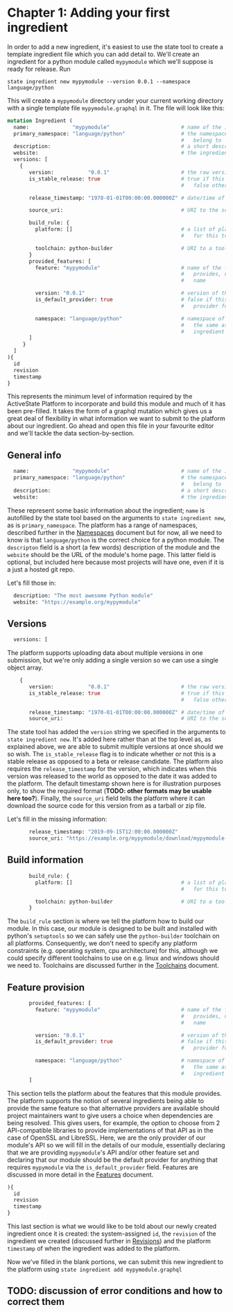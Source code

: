 # Chapter 1: Adding your first ingredient

In order to add a new ingredient, it's easiest to use the state tool to create a template
ingredient file which you can add detail to.  We'll create an ingredient for a python module
called `mypymodule` which we'll suppose is ready for release. Run
```
state ingredient new mypymodule --version 0.0.1 --namespace language/python
```
This will create a `mypymodule` directory under your current working directory with a single
template file `mypymodule.graphql` in it.  The file will look like this:
```graphql
mutation Ingredient (
  name:              "mypymodule"                       # name of the ingredient
  primary_namespace: "language/python"                  # the namespace the ingredient should
                                                        #   belong to
  description:                                          # a short description of the ingredient
  website:                                              # the ingredient's website, if it has one
  versions: [
    {
       version:           "0.0.1"                       # the raw version of the ingredient
       is_stable_release: true                          # true if this release is stable, 
                                                        #   false otherwise

       release_timestamp: "1970-01-01T00:00:00.000000Z" # date/time of release

       source_uri:                                      # URI to the source code as a zip 

       build_rule: {
         platform: []                                   # a list of platform features required 
                                                        #   for this toolchain to be selected

         toolchain: python-builder                      # URI to a toolchain implementation
       }
       provided_features: [
         feature: "mypymodule"                          # name of the feature this version 
                                                        #   provides, usually the ingredient
                                                        #   name

         version: "0.0.1"                               # version of the feature provided
         is_default_provider: true                      # false if this is an alternative 
                                                        #   provider for a feature

         namespace: "language/python"                   # namespace of the feature, usually 
                                                        #   the same as the namespace of the 
                                                        #   ingredient
       ]
     }
  ]
){
  id
  revision
  timestamp
}
```

This represents the minimum level of information required by the ActiveState Platform to
incorporate and build this module and much of it has been pre-filled.  It takes the form of a
graphql mutation which gives us a great deal of flexibility in what information we want to
submit to the platform about our ingredient.  Go ahead and open this file in your favourite
editor and we'll tackle the data section-by-section.

## General info

```graphql
  name:              "mypymodule"                       # name of the ingredient
  primary_namespace: "language/python"                  # the namespace the ingredient should
                                                        #   belong to
  description:                                          # a short description of the ingredient
  website:                                              # the ingredient's website, if it has one
```

These represent some basic information about the ingredient; `name` is autofilled by the state
tool based on the arguments to `state ingredient new`, as is `primary_namespace`.  The platform
has a range of namespaces, described further in the [Namespaces](namespaces.md) document but for
now, all we need to know is that `language/python` is the correct choice for a python module.
The `descripton` field is a short (a few words) description of the module and the `website`
should be the URL of the module's home page.  This latter field is optional, but included here
because most projects will have one, even if it is a just a hosted git repo.

Let's fill those in:
```graphql
  description: "The most awesome Python module"
  website: "https://example.org/mypymodule"
```
## Versions
```graphql
  versions: [
```
The platform supports uploading data about multiple versions in one submission, but we're
only adding a single version so we can use a single object array.
```graphql
    {
       version:           "0.0.1"                       # the raw version of the ingredient
       is_stable_release: true                          # true if this release is stable, 
                                                        #   false otherwise

       release_timestamp: "1970-01-01T00:00:00.000000Z" # date/time of release
       source_uri:                                      # URI to the source code as a zip 
```
The state tool has added the `version` string we specified in the arguments to `state
ingredient new`.  It's added here rather than at the top level as, as explained above, we are
able to submit multiple versions at once should we so wish.  The `is_stable_release` flag is to
indicate whether or not this is a stable release as opposed to a beta or release candidate.  The
platform also requires the `release_timestamp` for the version, which indicates when this
version was released to the world as opposed to the date it was added to the platform.  The
default timestamp shown here is for illustration purposes only, to show the required format
(__TODO: other formats may be usable here too?__).  Finally, the `source_uri` field tells the
platform where it can download the source code for this version from as a tarball or zip file.

Let's fill in the missing information:
```graphql
       release_timestamp: "2019-09-15T12:00:00.000000Z"
       source_uri: "https://example.org/mypymodule/download/mypymodule-0.0.1.tar.gz"
```
## Build information
```graphql
       build_rule: {
         platform: []                                   # a list of platform features required 
                                                        #   for this toolchain to be selected

         toolchain: python-builder                      # URI to a toolchain implementation
       }
```
The `build_rule` section is where we tell the platform how to build our module.  In this case,
our module is designed to be built and installed with python's `setuptools` so we can safely use
the `python-builder` toolchain on all platforms.  Consequently, we don't need to specify any
platform constraints (e.g. operating system, cpu architecture) for this, although we could
specify different toolchains to use on e.g. linux and windows should we need to.  Toolchains are
discussed further in the [Toolchains](toolchains.md) document.
## Feature provision
```graphql
       provided_features: [
         feature: "mypymodule"                          # name of the feature this version 
                                                        #   provides, usually the ingredient
                                                        #   name

         version: "0.0.1"                               # version of the feature provided
         is_default_provider: true                      # false if this is an alternative 
                                                        #   provider for a feature

         namespace: "language/python"                   # namespace of the feature, usually 
                                                        #   the same as the namespace of the 
                                                        #   ingredient
       ]
```
This section tells the platform about the features that this module provides.  The platform
supports the notion of several ingredients being able to provide the same feature so that
alternative providers are available should project maintainers want to give users a choice when
dependencies are being resolved.  This gives users, for example, the option to choose from 2
API-compatible libraries to provide implementations of that API as in the case of OpenSSL and
LibreSSL.  Here, we are the only provider of our module's API so we will fill in the details of
our module, essentially declaring that we are providing `mypymodule`'s API and/or other feature
set and declaring that our module should be the default provider for anything that requires
`mypymodule` via the `is_default_provider` field.  Features are discussed in more detail in the
[Features](features.md) document.
```graphql
){
  id
  revision
  timestamp
}
```
This last section is what we would like to be told about our newly created ingredient once it is
created: the system-assigned `id`, the `revision` of the ingredient we created (discussed
further in [Revisions](revisions.md)) and the platform `timestamp` of when the ingredient was
added to the platform.

Now we've filled in the blank portions, we can submit this new ingredient to the platform using
`state ingredient add mypymodule.graphql`

## TODO: discussion of error conditions and how to correct them
